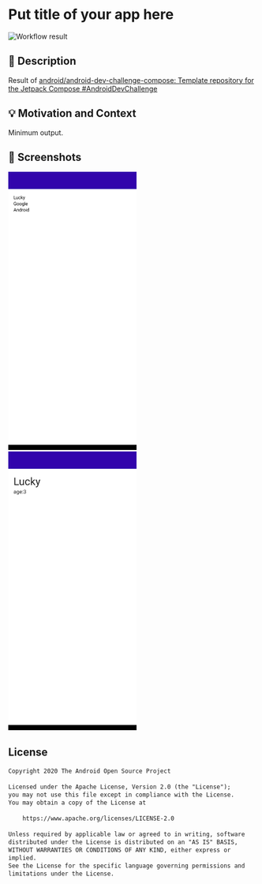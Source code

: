 # Put title of your app here

![Workflow result](https://github.com/chmod644/android-dev-challenge-compose/workflows/Check/badge.svg)

## :scroll: Description

Result
of [android/android\-dev\-challenge\-compose: Template repository for the Jetpack Compose \#AndroidDevChallenge](https://github.com/android/android-dev-challenge-compose)

## :bulb: Motivation and Context

Minimum output.

## :camera_flash: Screenshots

<img src="/results/screenshot_1.png" width="260">
&emsp;<img src="/results/screenshot_2.png" width="260">

## License

```
Copyright 2020 The Android Open Source Project

Licensed under the Apache License, Version 2.0 (the "License");
you may not use this file except in compliance with the License.
You may obtain a copy of the License at

    https://www.apache.org/licenses/LICENSE-2.0

Unless required by applicable law or agreed to in writing, software
distributed under the License is distributed on an "AS IS" BASIS,
WITHOUT WARRANTIES OR CONDITIONS OF ANY KIND, either express or implied.
See the License for the specific language governing permissions and
limitations under the License.
```
